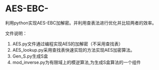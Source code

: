 # AES-EBC-
利用python实现AES-EBC加解密。并利用查表法进行优化并比较两者的效率。

文件说明：
1. AES.py文件通过编程实现AES的加解密（不采用查找表）
2. AES_lookup.py采用查找表快速实现的方法实现AES加密算法。
3. Gen_S.py生成S盒
4. mod_inverse.py为有限域上的模逆算法,为生成S盒算法的一个组件
